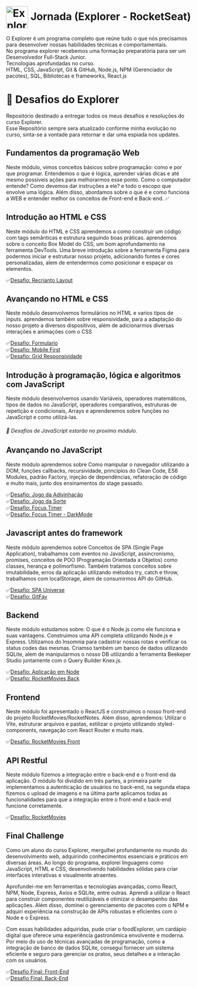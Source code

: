 # <img src="https://imgur.com/X4HdxWx.png" width="60px" align="center" alt="Explorer logo"> Jornada (Explorer - RocketSeat)
O Explorer é um programa completo que reúne tudo o que nós precisamos para desenvolver nossas habilidades técnicas e comportamentais.
<br>
No programa explorer recebemos uma formação preparatória para ser um Desenvolvedor Full-Stack Junior.
<br>
Tecnologias aprofundadas no curso.
<br>
HTML, CSS, JavaScript, Git & GitHub, Node.js, NPM (Gerenciador de pacotes), SQL, Bibliotecas e frameworks, React.js
 
 
 
 # :notebook: Desafios do Explorer
 Repositório destinado a entregar todos os  meus desafios e resoluções do curso Explorer.
 <br>
 Esse Repositório sempre sera atualizado conforme minha evolução no curso, sinta-se a vontade para retornar e dar uma espiada nos updates. 
<br>

 ## Fundamentos da programação Web

  Neste módulo, vimos conceitos básicos sobre programação: como e por que programar. Entendemos o que é lógica, aprender várias dicas e até mesmo possíveis ações para melhorarmos esse ponto. Como o computador entende? Como devemos dar instruções a ele? e todo o escopo que envolve uma lógica.
  Além disso, abordamos sobre o que é e como funciona a WEB e entender melhor os conceitos de Front-end e Back-end.
  :white_check_mark:
  
## Introdução ao HTML e CSS
 
  Neste módulo do HTML e CSS aprendemos a como construir um código com tags semânticas e estrutura seguindo boas práticas. aprendemos sobre o conceito Box Model do CSS, um bom aprofundamento na ferramenta DevTools. Uma breve introdução sobre a ferramenta Figma para podermos iniciar e estruturar nosso projeto, adicionando fontes e cores personalizadas, alem de entendermos como posicionar e espaçar os elementos.

  :white_check_mark:[Desafio: Recrianto Layout](https://recriando-layout-stage2.netlify.app/)<br>
  
  
 ## Avançando no HTML e CSS

  Neste módulo desenvolvemos formulários no HTML e varios tipos de inputs. aprendemos também sobre responsividade, para a adaptação do nosso projeto a diversos dispositivos, além de adicionarmos diversas interações e animações com o CSS
  
  :white_check_mark:[Desafio: Formulario](https://formulario-desafio-stage3.netlify.app/)<br>
  :white_check_mark:[Desafio: Mobile First](https://mobile-first-stage3.netlify.app/)<br>
  :white_check_mark:[Desafio: Grid Responsividade](https://responsividade-grid-stage3.netlify.app/)<br>
  
## Introdução à programação, lógica e algoritmos com JavaScript

 Neste módulo desenvolvemos usando Variáveis, operadores matemáticos, tipos de dados no JavaScript, operadores comparativos, estruturas de repetição e condicionais, Arrays e aprenderemos sobre funções no JavaScript e como utilizá-las.
 ###### :rocket: Desafios de JavaScript estarão no proximo módulo. 
 
## Avançando no JavaScript

 Neste módulo aprendemos sobre Como manipular o navegador utilizando a DOM, funções callbacks, recursividade, princípios do Clean Code, ES6 Modules, padrão Factory, injeção de dependências, refatoração de código e muito mais, junto dos ensinamentos do stage passado.
 
 :white_check_mark:[Desafio: Jogo da Adivinhação](https://jogo-da-adivinhacao-stage5.netlify.app/)<br>
 :white_check_mark:[Desafio: Jogo da Sorte](https://jogo-do-biscoito.netlify.app/)<br>
 :white_check_mark:[Desafio: Focus Timer](https://focustimer-desafio-stage05.netlify.app/)<br>
 :white_check_mark:[Desafio: Focus Timer - DarkMode](https://focustimer-darkmode-desafio-stage05.netlify.app/)<br>
 
## Javascript antes do framework

 Neste módulo aprendemos sobre Conceitos de SPA (Single Page Application), trabalhamos com eventos no JavaScript, assincronismo, promises, conceitos de POO (Programação Orientada a Objetos) como classes, herança e polimorfismo.
 Também tratamos conceitos sobre imutabilidade, erros da aplicação utilizando métodos try, catch e throw, trabalhamos com localStorage, alem de consumirmos API do GitHub.
 
  :white_check_mark:[Desafio: SPA Universe](https://spa-universe-stage06.netlify.app/)<br>
  :white_check_mark:[Desafio: GitFav](https://git-fav-explorer-bvanny.netlify.app//)<br>
 
## Backend

Neste módulo estudamos sobre: O que é o Node.js como ele funciona e suas vantagens. Construimos uma API completa utilizando Node.js e Express. Utilizamos do Insomnia para cadastrar nossas rotas e verificar os status codes das mesmas. Criamso também um banco de dados utilizando SQLite, alem de manipularmos o nosso DB utilizando a ferramenta Beekeper Studio juntamente com o Query Builder Knex.js.
 
  :white_check_mark:[Desafio: Aplicação em Node](https://github.com/bvanny/Explorer-RocketSeat/tree/main/Desafio%20-%20Aplica%C3%A7%C3%A3o%20em%20Node)<br>
  :white_check_mark:[Desafio: RocketMovies Back](https://github.com/bvanny/Explorer-RocketSeat/tree/main/Desafio-RocketMovies-Back)<br>
  
## Frontend

Neste módulo foi apresentado o ReactJS e construimos o nosso front-end do projeto RocketMovies/RocketNotes. Além disso, aprendemos: Utilizar o Vite, estruturar arquivos e pastas, estilizar o projeto utilizando styled-components, navegação com React Router e muito mais. 

  :white_check_mark:[Desafio: RocketMovies Front](https://github.com/bvanny/Explorer-RocketSeat/tree/main/Desafio-RocketMovies-Front)<br>
  
  
## API Restful

Neste módulo fizemos a integração entre o back-end e o front-end da aplicação. O módulo foi dividido em três partes, a primeira parte implementamos a autenticação de usuários no back-end, na segunda etapa fizemos o upload de imagens e na última parte aplicamos todas as funcionalidades para que a integração entre o front-end e back-end funcione corretamente.

  :white_check_mark:[Desafio: RocketMovies](https://github.com/bvanny/RocketMovie-Desafio-Curso)<br>
  
## Final Challenge

Como um aluno do curso Explorer, mergulhei profundamente no mundo do desenvolvimento web, adquirindo conhecimentos essenciais e práticos em diversas áreas. Ao longo do programa, explorei linguagens como JavaScript, HTML e CSS, desenvolvendo habilidades sólidas para criar interfaces interativas e visualmente atraentes.

Aprofundei-me em ferramentas e tecnologias avançadas, como React, NPM, Node, Express, Axios e SQLite, entre outras. Aprendi a utilizar o React para construir componentes reutilizáveis e otimizar o desempenho das aplicações. Além disso, dominei o gerenciamento de pacotes com o NPM e adquiri experiência na construção de APIs robustas e eficientes com o Node e o Express.

Com essas habilidades adquiridas, pude criar o foodExplorer, um cardápio digital que oferece uma experiência gastronômica envolvente e moderna. Por meio do uso de técnicas avançadas de programação, como a integração de banco de dados SQLite, consegui fornecer um sistema eficiente e seguro para gerenciar os pratos, seus detalhes e a interação com os usuários.

:white_check_mark:[Desafio Final: Front-End](https://github.com/bvanny/FoodExplorer-FinalChallenge-Explorer)<br>
:white_check_mark:[Desafio Final: Back-End](https://github.com/bvanny/BackEnd-FinalChallenge-Explorer)<br>
